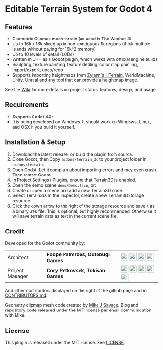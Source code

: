 # Editable Terrain System for Godot 4

## Features
* Geometric Clipmap mesh terrain (as used in The Witcher 3)
* Up to 16k x 16k sliced up in non-contiguous 1k regions (think multiple islands without paying for 16k^2 memory)
* Up to 10 levels of detail (LODs)
* Written in C++ as a Godot plugin, which works with official engine builds
* Sculpting, texture painting, texture detiling, color map painting, import/export, undo/redo
* Supports importing heightmaps from [Zylann's HTerrain](https://github.com/Zylann/godot_heightmap_plugin/), WorldMachine, Unity, Unreal and any tool that can provide a heightmap image.

See the [Wiki](https://github.com/outobugi/GDExtensionTerrain/wiki) for more details on project status, features, design, and usage.

## Requirements
* Supports Godot 4.0+
* It is being developed on Windows. It should work on Windows, Linux, and OSX if you build it yourself.

## Installation & Setup

1. Download the [latest release](https://github.com/outobugi/GDExtensionTerrain/releases), or [build the plugin from source](https://github.com/outobugi/GDExtensionTerrain/wiki/Building-From-Source).
2. Close Godot, then Copy `addons/terrain_3d` to your project folder in `addons/terrain`.
3. Open Godot. Let it complain about importing errors and may even crash. Then restart Godot.
4. In Project Settings / Plugins, ensure that Terrain3D is enabled.
5. Open the demo scene `demo/Demo.tscn`, or:
6. Create or open a scene and add a new Terrain3D node.
7. Select Terrain3D. In the inspector, create a new Terrain3DStorage resource.
8. Click the down arrow to the right of the storage resource and save it as a binary .res file. This is optional, but highly recommended. Otherwise it will save terrain data as text in the current scene file.

## Credit
Developed for the Godot community by:

||||
|--|--|--|
|Architect | **Roope Palmroos, Outobugi Games** | [<img src="https://github.com/dmhendricks/signature-social-icons/blob/master/icons/round-flat-filled/35px/twitter.png?raw=true" width="24"/>](https://twitter.com/outobugi) [<img src="https://github.com/dmhendricks/signature-social-icons/blob/master/icons/round-flat-filled/35px/github.png?raw=true" width="24"/>](https://github.com/outobugi) [<img src="https://github.com/dmhendricks/signature-social-icons/blob/master/icons/round-flat-filled/35px/www.png?raw=true" width="24"/>](https://outobugi.com/) [<img src="https://github.com/dmhendricks/signature-social-icons/blob/master/icons/round-flat-filled/35px/youtube.png?raw=true" width="24"/>](https://www.youtube.com/@vibelius)|
|Project Manager | **Cory Petkovsek, Tokisan Games** | [<img src="https://github.com/dmhendricks/signature-social-icons/blob/master/icons/round-flat-filled/35px/twitter.png?raw=true" width="24"/>](https://twitter.com/TokisanGames) [<img src="https://github.com/dmhendricks/signature-social-icons/blob/master/icons/round-flat-filled/35px/github.png?raw=true" width="24"/>](https://github.com/TokisanGames) [<img src="https://github.com/dmhendricks/signature-social-icons/blob/master/icons/round-flat-filled/35px/www.png?raw=true" width="24"/>](https://tokisan.com/) [<img src="https://github.com/dmhendricks/signature-social-icons/blob/master/icons/round-flat-filled/35px/discord.png?raw=true" width="24"/>](https://tokisan.com/discord) [<img src="https://github.com/dmhendricks/signature-social-icons/blob/master/icons/round-flat-filled/35px/youtube.png?raw=true" width="24"/>](https://www.youtube.com/@TokisanGames)|

And other contributors displayed on the right of the github page and in [CONTRIBUTORS.md](https://github.com/outobugi/GDExtensionTerrain/blob/main/CONTRIBUTORS.md).

Geometry clipmap mesh code created by [Mike J Savage](https://mikejsavage.co.uk/blog/geometry-clipmaps.html). Blog and repository code released under the MIT license per email communication with Mike.


## License

This plugin is released under the MIT license. See [LICENSE](https://github.com/outobugi/GDExtensionTerrain/blob/main/LICENSE).

